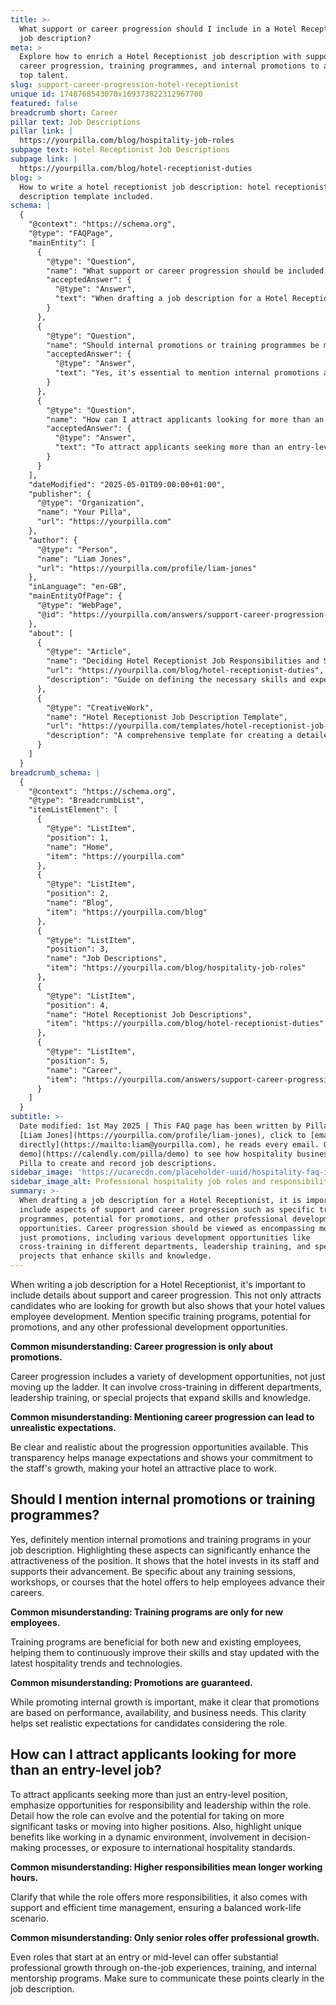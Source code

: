 ```yaml
---
title: >-
  What support or career progression should I include in a Hotel Receptionist
  job description?
meta: >
  Explore how to enrich a Hotel Receptionist job description with support,
  career progression, training programmes, and internal promotions to attract
  top talent.
slug: support-career-progression-hotel-receptionist
unique id: 1748768543070x169373822312967700
featured: false
breadcrumb short: Career
pillar text: Job Descriptions
pillar link: |
  https://yourpilla.com/blog/hospitality-job-roles
subpage text: Hotel Receptionist Job Descriptions
subpage link: |
  https://yourpilla.com/blog/hotel-receptionist-duties
blog: >
  How to write a hotel receptionist job description: hotel receptionist job
  description template included.
schema: |
  {
    "@context": "https://schema.org",
    "@type": "FAQPage",
    "mainEntity": [
      {
        "@type": "Question",
        "name": "What support or career progression should be included in a Hotel Receptionist job description?",
        "acceptedAnswer": {
          "@type": "Answer",
          "text": "When drafting a job description for a Hotel Receptionist, it is important to include aspects of support and career progression such as specific training programmes, potential for promotions, and other professional development opportunities. Career progression should be viewed as encompassing more than just promotions, including various development opportunities like cross-training in different departments, leadership training, and special projects that enhance skills and knowledge."
        }
      },
      {
        "@type": "Question",
        "name": "Should internal promotions or training programmes be mentioned in the job description?",
        "acceptedAnswer": {
          "@type": "Answer",
          "text": "Yes, it's essential to mention internal promotions and training programmes in a job description. Highlighting these professional development opportunities shows that the hotel is committed to the growth of its employees and makes the position more attractive. Be specific about the training sessions, workshops, or courses offered to support employees in advancing their careers. Note that promotions are based on performance, availability, and business needs to set clear expectations."
        }
      },
      {
        "@type": "Question",
        "name": "How can I attract applicants looking for more than an entry-level job?",
        "acceptedAnswer": {
          "@type": "Answer",
          "text": "To attract applicants seeking more than an entry-level role, emphasise the opportunities for responsibility and leadership within the position. Detail how the role can evolve, including potential for taking on more significant tasks or advancing to higher positions. Highlight unique benefits such as working in a dynamic environment, involvement in decision-making, or exposure to international hospitality standards. Clearly communicate the role's potential for professional growth through on-the-job experiences, training, and internal mentorship programs."
        }
      }
    ],
    "dateModified": "2025-05-01T09:00:00+01:00",
    "publisher": {
      "@type": "Organization",
      "name": "Your Pilla",
      "url": "https://yourpilla.com"
    },
    "author": {
      "@type": "Person",
      "name": "Liam Jones",
      "url": "https://yourpilla.com/profile/liam-jones"
    },
    "inLanguage": "en-GB",
    "mainEntityOfPage": {
      "@type": "WebPage",
      "@id": "https://yourpilla.com/answers/support-career-progression-hotel-receptionist"
    },
    "about": [
      {
        "@type": "Article",
        "name": "Deciding Hotel Receptionist Job Responsibilities and Skills",
        "url": "https://yourpilla.com/blog/hotel-receptionist-duties",
        "description": "Guide on defining the necessary skills and experiences required from a Hotel Receptionist."
      },
      {
        "@type": "CreativeWork",
        "name": "Hotel Receptionist Job Description Template",
        "url": "https://yourpilla.com/templates/hotel-receptionist-job-description",
        "description": "A comprehensive template for creating a detailed job description for a Hotel Receptionist role."
      }
    ]
  }
breadcrumb_schema: |
  {
    "@context": "https://schema.org",
    "@type": "BreadcrumbList",
    "itemListElement": [
      {
        "@type": "ListItem",
        "position": 1,
        "name": "Home",
        "item": "https://yourpilla.com"
      },
      {
        "@type": "ListItem",
        "position": 2,
        "name": "Blog",
        "item": "https://yourpilla.com/blog"
      },
      {
        "@type": "ListItem",
        "position": 3,
        "name": "Job Descriptions",
        "item": "https://yourpilla.com/blog/hospitality-job-roles"
      },
      {
        "@type": "ListItem",
        "position": 4,
        "name": "Hotel Receptionist Job Descriptions",
        "item": "https://yourpilla.com/blog/hotel-receptionist-duties"
      },
      {
        "@type": "ListItem",
        "position": 5,
        "name": "Career",
        "item": "https://yourpilla.com/answers/support-career-progression-hotel-receptionist"
      }
    ]
  }
subtitle: >-
  Date modified: 1st May 2025 | This FAQ page has been written by Pilla Founder,
  [Liam Jones](https://yourpilla.com/profile/liam-jones), click to [email Liam
  directly](https://mailto:liam@yourpilla.com), he reads every email. Or [book a
  demo](https://calendly.com/pilla/demo) to see how hospitality businesses use
  Pilla to create and record job descriptions.
sidebar_image: 'https://ucarecdn.com/placeholder-uuid/hospitality-faq-image.jpg'
sidebar_image_alt: Professional hospitality job roles and responsibilities
summary: >-
  When drafting a job description for a Hotel Receptionist, it is important to
  include aspects of support and career progression such as specific training
  programmes, potential for promotions, and other professional development
  opportunities. Career progression should be viewed as encompassing more than
  just promotions, including various development opportunities like
  cross-training in different departments, leadership training, and special
  projects that enhance skills and knowledge.
---
```

When writing a job description for a Hotel Receptionist, it's important to include details about support and career progression. This not only attracts candidates who are looking for growth but also shows that your hotel values employee development. Mention specific training programs, potential for promotions, and any other professional development opportunities.

**Common misunderstanding: Career progression is only about promotions.**

Career progression includes a variety of development opportunities, not just moving up the ladder. It can involve cross-training in different departments, leadership training, or special projects that expand skills and knowledge.

**Common misunderstanding: Mentioning career progression can lead to unrealistic expectations.**

Be clear and realistic about the progression opportunities available. This transparency helps manage expectations and shows your commitment to the staff's growth, making your hotel an attractive place to work.

## Should I mention internal promotions or training programmes?

Yes, definitely mention internal promotions and training programs in your job description. Highlighting these aspects can significantly enhance the attractiveness of the position. It shows that the hotel invests in its staff and supports their advancement. Be specific about any training sessions, workshops, or courses that the hotel offers to help employees advance their careers.

**Common misunderstanding: Training programs are only for new employees.**

Training programs are beneficial for both new and existing employees, helping them to continuously improve their skills and stay updated with the latest hospitality trends and technologies.

**Common misunderstanding: Promotions are guaranteed.**

While promoting internal growth is important, make it clear that promotions are based on performance, availability, and business needs. This clarity helps set realistic expectations for candidates considering the role.

## How can I attract applicants looking for more than an entry-level job?

To attract applicants seeking more than just an entry-level position, emphasize opportunities for responsibility and leadership within the role. Detail how the role can evolve and the potential for taking on more significant tasks or moving into higher positions. Also, highlight unique benefits like working in a dynamic environment, involvement in decision-making processes, or exposure to international hospitality standards.

**Common misunderstanding: Higher responsibilities mean longer working hours.**

Clarify that while the role offers more responsibilities, it also comes with support and efficient time management, ensuring a balanced work-life scenario.

**Common misunderstanding: Only senior roles offer professional growth.**

Even roles that start at an entry or mid-level can offer substantial professional growth through on-the-job experiences, training, and internal mentorship programs. Make sure to communicate these points clearly in the job description.
